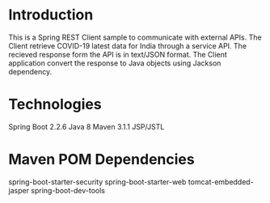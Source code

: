 # Introduction
This is a Spring REST Client sample to communicate with external APIs. The Client retrieve COVID-19 latest data for India through a service API. The recieved response form the API is in text/JSON format. The Client application convert the response to Java objects using Jackson dependency.
# Technologies
Spring Boot 2.2.6
Java 8
Maven 3.1.1
JSP/JSTL

# Maven POM Dependencies
spring-boot-starter-security
spring-boot-starter-web
tomcat-embedded-jasper
spring-boot-dev-tools
